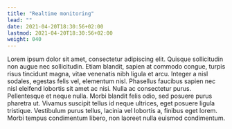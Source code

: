 ```yaml
---
title: "Realtime monitoring"
lead: ""
date: 2021-04-20T18:30:56+02:00
lastmod: 2021-04-20T18:30:56+02:00
weight: 040
---
```



Lorem ipsum dolor sit amet, consectetur adipiscing elit. Quisque sollicitudin non augue nec sollicitudin. Etiam blandit, sapien at commodo congue, turpis risus tincidunt magna, vitae venenatis nibh ligula et arcu. Integer a nisl sodales, egestas felis vel, elementum nisl. Phasellus faucibus sapien nec nisl eleifend lobortis sit amet ac nisi. Nulla ac consectetur purus. Pellentesque et neque nulla. Morbi blandit felis odio, sed posuere purus pharetra ut. Vivamus suscipit tellus id neque ultrices, eget posuere ligula tristique. Vestibulum purus tellus, lacinia vel lobortis a, finibus eget lorem. Morbi tempus condimentum libero, non laoreet nulla euismod condimentum.
